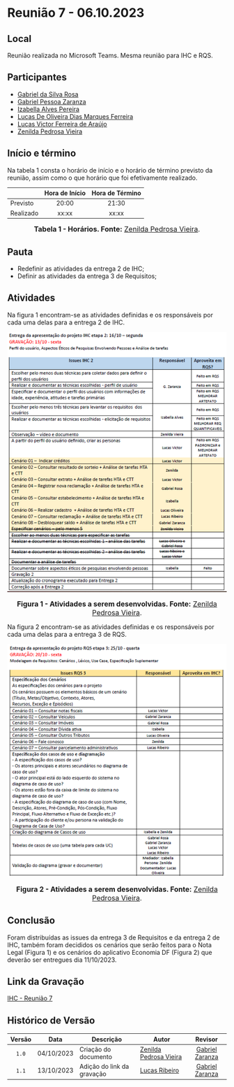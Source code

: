 # Reunião 7 - 06.10.2023

## Local

Reunião realizada no Microsoft Teams.
Mesma reunião para IHC e RQS.

## Participantes

* [Gabriel da Silva Rosa](https://github.com/gabrielrosa09)
* [Gabriel Pessoa Zaranza](https://github.com/GZaranza)
* [Izabella Alves Pereira](https://github.com/izabellaalves)
* [Lucas De Oliveira Dias Marques Ferreira](https://github.com/LucasOliveiraDiasMarquesFerreira)
* [Lucas Victor Ferreira de Araújo](https://github.com/Lucas13032003)
* [Zenilda Pedrosa Vieira](https://github.com/zenildavieira)
  
## Início e término

Na tabela 1 consta o horário de início e o horário de término previsto da reunião, assim como o que horário que foi efetivamente realizado.

<div align="center">

|               | Hora de Início   | Hora de Término   |
| ------------- | :--------------: | :---------------: |
| Previsto      |      20:00       |      21:30        |
| Realizado     |      xx:xx       |      xx:xx        |

<font size="3"><p style="text-align: center"><b>Tabela 1 - Horários. Fonte:</b> [Zenilda Pedrosa Vieira](https://github.com/zenildavieira).</b></p></font>

</div>

## Pauta

* Redefinir as atividades da entrega 2 de IHC;
* Definir as atividades da entrega 3 de Requisitos;

## Atividades

Na figura 1 encontram-se as atividades definidas e os responsáveis por cada uma delas para a entrega 2 de IHC.

<div align="center">

![Figura 1 - Atividades](/docs/imagens/atas/issues-IHC2-06-10-2023.png)

<font size="3"><p style="text-align: center"><b>Figura 1 - Atividades a serem desenvolvidas. Fonte:</b> [Zenilda Pedrosa Vieira](https://github.com/zenildavieira).</b></p></font>


</div>

Na figura 2 encontram-se as atividades definidas e os responsáveis por cada uma delas para a entrega 3 de RQS.

<div align="center">

![Figura 2 - Atividades](/docs/imagens/atas/issues_RQS3-06-10-2023.png)

<font size="3"><p style="text-align: center"><b>Figura 2 - Atividades a serem desenvolvidas. Fonte:</b> [Zenilda Pedrosa Vieira](https://github.com/zenildavieira).</b></p></font>

</div>

## Conclusão

Foram distribuídas as issues da entrega 3 de Requisitos e da entrega 2 de IHC, também foram decididos os cenários que serão feitos para o Nota Legal (Figura 1) e os cenários do aplicativo Economia DF (Figura 2) que deverão ser entregues dia 11/10/2023.

## Link da Gravação

[IHC - Reunião 7](https://youtu.be/VJnmLucABOY)

## Histórico de Versão

|Versão|Data|Descrição|Autor|Revisor|
|:----:|----|---------|-----|:-------:|
|`1.0`|04/10/2023|Criação do documento|[Zenilda Pedrosa Vieira](https://github.com/zenildavieira)|[Gabriel Zaranza](https://github.com/GZaranza)|
|`1.1`|13/10/2023| Adição do link da gravação | [Lucas Ribeiro](https://github.com/lucassouzs) | [Gabriel Zaranza](https://github.com/GZaranza) |
